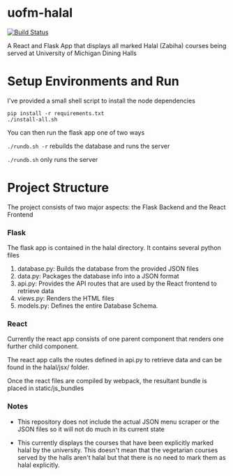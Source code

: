 # uofm-halal

[![Build Status](https://travis-ci.com/hassaanaliw/uofm-halal.svg?branch=master)](https://travis-ci.com/hassaanaliw/uofm-halal)

A React and Flask App that displays all marked Halal (Zabiha) courses being served at University of Michigan Dining Halls

# Setup Environments and Run

I've provided a small shell script to install the node dependencies

``` 
pip install -r requirements.txt
./install-all.sh
```

You can then run the flask app one of two ways

``` ./rundb.sh -r ``` rebuilds the database and runs the server

``` ./rundb.sh ``` only runs the server

# Project Structure

The project consists of two major aspects: the Flask Backend and the React Frontend

### Flask 

The flask app is contained in the halal directory. It contains several python files

1) database.py: Builds the database from the provided JSON files
2) data.py:     Packages the database info into a JSON format
3) api.py:      Provides the API routes that are used by the React frontend to retrieve data
4) views.py:    Renders the HTML files
5) models.py:   Defines the entire Database Schema. 

### React 

Currently the react app consists of one parent component that renders one further child component. 

The react app calls the routes defined in api.py to retrieve data and can be found in the halal/jsx/ folder.

Once the react files are compiled by webpack, the resultant bundle is placed in static/js_bundles

### Notes 

* This repository does not include the actual
JSON menu scraper or the JSON files so it will
not do much in its current state

* This currently displays the courses that have
been explicitly marked halal by the university. 
This doesn't mean that the vegetarian courses
served by the halls aren't halal but that there is no 
need to mark them as halal explicitly.



